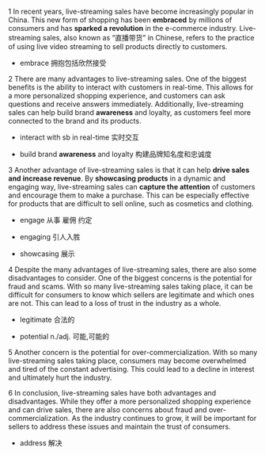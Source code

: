 1 In recent years, live-streaming sales have become increasingly popular in China. This new form of shopping has been **embraced** by millions of consumers and has **sparked a revolution** in the e-commerce industry. Live-streaming sales, also known as “直播带货” in Chinese, refers to the practice of using live video streaming to sell products directly to customers.

- embrace 拥抱包括欣然接受

2 There are many advantages to live-streaming sales. One of the biggest benefits is the ability to interact with customers in real-time. This allows for a more personalized shopping experience, and customers can ask questions and receive answers immediately. Additionally, live-streaming sales can help build brand **awareness** and loyalty, as customers feel more connected to the brand and its products.

- interact with sb in real-time 实时交互

- build brand **awareness** and loyalty 构建品牌知名度和忠诚度

3 Another advantage of live-streaming sales is that it can help **drive sales and increase revenue**. By **showcasing products** in a dynamic and engaging way, live-streaming sales can **capture the attention** of customers and encourage them to make a purchase. This can be especially effective for products that are difficult to sell online, such as cosmetics and clothing.

- engage 从事 雇佣 约定

- engaging 引人入胜

- showcasing 展示

4 Despite the many advantages of live-streaming sales, there are also some disadvantages to consider. One of the biggest concerns is the potential for fraud and scams. With so many live-streaming sales taking place, it can be difficult for consumers to know which sellers are legitimate and which ones are not. This can lead to a loss of trust in the industry as a whole.

- legitimate 合法的

- potential n./adj. 可能,可能的

5 Another concern is the potential for over-commercialization. 
With so many live-streaming sales taking place, consumers may become overwhelmed and tired of the constant advertising. 
This could lead to a decline in interest and ultimately hurt the industry.


6 In conclusion, live-streaming sales have both advantages and disadvantages. 
While they offer a more personalized shopping experience and can drive sales, there are also concerns about fraud and over-commercialization.
As the industry continues to grow, it will be important for sellers to address these issues and maintain the trust of consumers.

- address 解决